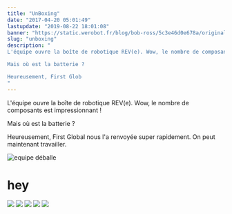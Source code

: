 ```yaml
---
title: "UnBoxing"
date: "2017-04-20 05:01:49"
lastupdate: "2019-08-22 18:01:08"
banner: "https://static.werobot.fr/blog/bob-ross/5c3e46d0e678a/original.jpg"
slug: "unboxing"
description: " 
L'équipe ouvre la boîte de robotique REV(e). Wow, le nombre de composants est impressionnant !

Mais où est la batterie ?

Heureusement, First Glob
"
---
```

L'équipe ouvre la boîte de robotique REV(e). Wow, le nombre de composants est impressionnant !

Mais où est la batterie ?

Heureusement, First Global nous l'a renvoyée super rapidement. On peut maintenant travailler.

![equipe déballe](https://static.werobot.fr/blog/bob-ross/5bf18ca127c5d.gif)

<h1>hey</h1>
<div class="image-mosaic">
	<img src="https://static.werobot.fr/blog/bob-ross/5d48816023b1b/50.jpg" />
	<img src="https://static.werobot.fr/blog/bob-ross/5d48810450b2e/50.jpg" />
	<img src="https://static.werobot.fr/blog/bob-ross/5d4881315d0df/50.jpg" />
	<img src="https://static.werobot.fr/blog/bob-ross/5d4881315d0df/50.jpg" />
	<img src="https://static.werobot.fr/blog/bob-ross/5d4881315d0df/50.jpg" />
</div>
    
